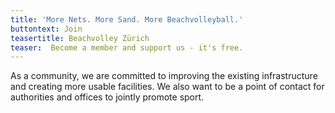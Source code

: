```yaml
---
title: 'More Nets. More Sand. More Beachvolleyball.'
buttontext: Join
teasertitle: Beachvolley Zürich
teaser:  Become a member and support us - it's free.
---
```

As a community, we are committed to improving the existing infrastructure and creating more usable facilities. We also want to be a point of contact for authorities and offices to jointly promote sport.